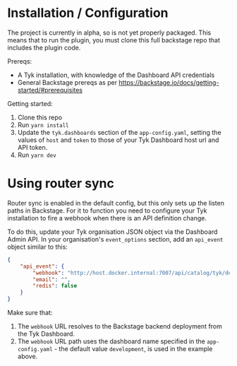 # Installation / Configuration

The project is currently in alpha, so is not yet properly packaged. This means that to run the plugin, you must clone this full backstage repo that includes the plugin code.

Prereqs:
- A Tyk installation, with knowledge of the Dashboard API credentials
- General Backstage prereqs as per https://backstage.io/docs/getting-started/#prerequisites

Getting started:
1. Clone this repo
2. Run `yarn install`
3. Update the `tyk.dashboards` section of the `app-config.yaml`, setting the values of `host` and `token` to those of your Tyk Dashboard host url and API token.
4. Run `yarn dev` 

# Using router sync

Router sync is enabled in the default config, but this only sets up the listen paths in Backstage. For it to function you need to configure your Tyk installation to fire a webhook when there is an API definition change.

To do this, update your Tyk organisation JSON object via the Dashboard Admin API. In your organisation's `event_options` section, add an `api_event` object similar to this:

```json
{
    "api_event": {
        "webhook": "http://host.docker.internal:7007/api/catalog/tyk/development/sync",
        "email": "",
        "redis": false
    }
}
```

Make sure that:
1. The `webhook` URL resolves to the Backstage backend deployment from the Tyk Dashboard.
2. The `webhook` URL path uses the dashboard name specified in the `app-config.yaml` - the default value `development`, is used in the example above.
